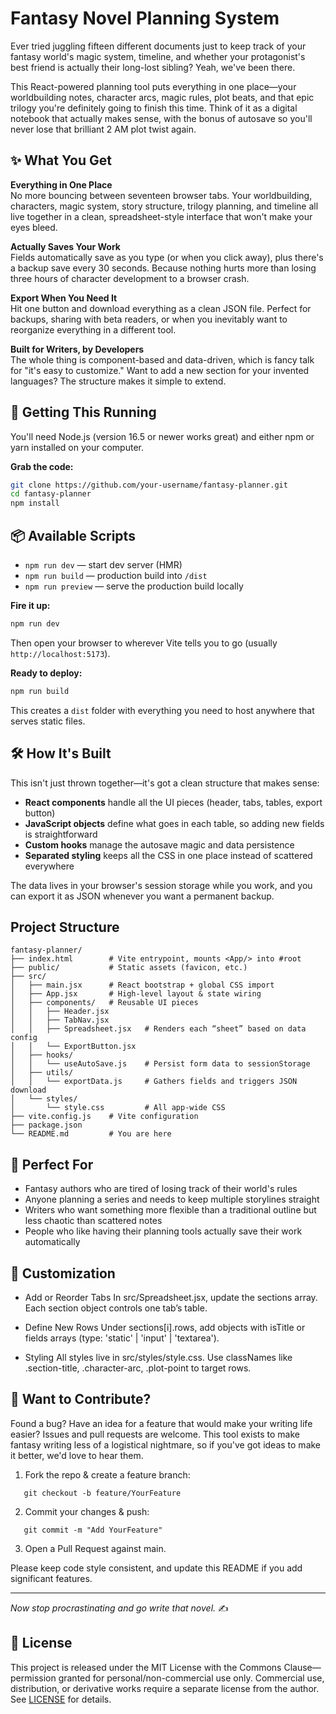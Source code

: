 # Fantasy Novel Planning System

Ever tried juggling fifteen different documents just to keep track of your fantasy world's magic system, timeline, and whether your protagonist's best friend is actually their long-lost sibling? Yeah, we've been there.

This React-powered planning tool puts everything in one place—your worldbuilding notes, character arcs, magic rules, plot beats, and that epic trilogy you're definitely going to finish this time. Think of it as a digital notebook that actually makes sense, with the bonus of autosave so you'll never lose that brilliant 2 AM plot twist again.

## ✨ What You Get

**Everything in One Place**  
No more bouncing between seventeen browser tabs. Your worldbuilding, characters, magic system, story structure, trilogy planning, and timeline all live together in a clean, spreadsheet-style interface that won't make your eyes bleed.

**Actually Saves Your Work**  
Fields automatically save as you type (or when you click away), plus there's a backup save every 30 seconds. Because nothing hurts more than losing three hours of character development to a browser crash.

**Export When You Need It**  
Hit one button and download everything as a clean JSON file. Perfect for backups, sharing with beta readers, or when you inevitably want to reorganize everything in a different tool.

**Built for Writers, by Developers**  
The whole thing is component-based and data-driven, which is fancy talk for "it's easy to customize." Want to add a new section for your invented languages? The structure makes it simple to extend.

## 🚀 Getting This Running

You'll need Node.js (version 16.5 or newer works great) and either npm or yarn installed on your computer.

**Grab the code:**

```bash
git clone https://github.com/your-username/fantasy-planner.git
cd fantasy-planner
npm install
```

## 📦 Available Scripts

- `npm run dev` — start dev server (HMR)
- `npm run build` — production build into `/dist`
- `npm run preview` — serve the production build locally

**Fire it up:**

```bash
npm run dev
```

Then open your browser to wherever Vite tells you to go (usually `http://localhost:5173`).

**Ready to deploy:**

```bash
npm run build
```

This creates a `dist` folder with everything you need to host anywhere that serves static files.

## 🛠 How It's Built

This isn't just thrown together—it's got a clean structure that makes sense:

- **React components** handle all the UI pieces (header, tabs, tables, export button)
- **JavaScript objects** define what goes in each table, so adding new fields is straightforward
- **Custom hooks** manage the autosave magic and data persistence
- **Separated styling** keeps all the CSS in one place instead of scattered everywhere

The data lives in your browser's session storage while you work, and you can export it as JSON whenever you want a permanent backup.

## Project Structure

```text
fantasy-planner/
├── index.html        # Vite entrypoint, mounts <App/> into #root
├── public/           # Static assets (favicon, etc.)
├── src/
│   ├── main.jsx      # React bootstrap + global CSS import
│   ├── App.jsx       # High-level layout & state wiring
│   ├── components/   # Reusable UI pieces
│   │   ├── Header.jsx
│   │   ├── TabNav.jsx
│   │   ├── Spreadsheet.jsx   # Renders each “sheet” based on data config
│   │   └── ExportButton.jsx
│   ├── hooks/
│   │   └── useAutoSave.js    # Persist form data to sessionStorage
│   ├── utils/
│   │   └── exportData.js     # Gathers fields and triggers JSON download
│   └── styles/
│       └── style.css         # All app-wide CSS
├── vite.config.js    # Vite configuration
├── package.json
└── README.md         # You are here
```

## 🎯 Perfect For

- Fantasy authors who are tired of losing track of their world's rules
- Anyone planning a series and needs to keep multiple storylines straight
- Writers who want something more flexible than a traditional outline but less chaotic than scattered notes
- People who like having their planning tools actually save their work automatically

## 🔧 Customization

- Add or Reorder Tabs
  In src/Spreadsheet.jsx, update the sections array. Each section object controls one tab’s table.

- Define New Rows
  Under sections[i].rows, add objects with isTitle or fields arrays (type: 'static' | 'input' | 'textarea').

- Styling
  All styles live in src/styles/style.css. Use classNames like .section-title, .character-arc, .plot-point to target rows.

## 🤝 Want to Contribute?

Found a bug? Have an idea for a feature that would make your writing life easier? Issues and pull requests are welcome. This tool exists to make fantasy writing less of a logistical nightmare, so if you've got ideas to make it better, we'd love to hear them.

1. Fork the repo & create a feature branch:

```
   git checkout -b feature/YourFeature
```

2. Commit your changes & push:

```
   git commit -m "Add YourFeature"
```

3. Open a Pull Request against main.

Please keep code style consistent, and update this README if you add significant features.

---

_Now stop procrastinating and go write that novel._ ✍️

## 📄 License

This project is released under the MIT License with the Commons Clause—
permission granted for personal/non-commercial use only. Commercial use,
distribution, or derivative works require a separate license from the author. See [LICENSE](LICENSE.txt) for details.
